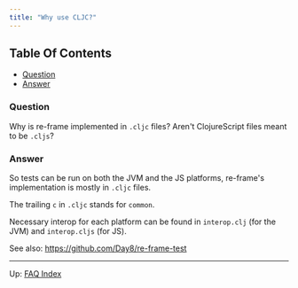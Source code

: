 ```yaml
---
title: "Why use CLJC?"
---
```


<!-- START doctoc generated TOC please keep comment here to allow auto update -->
<!-- DON'T EDIT THIS SECTION, INSTEAD RE-RUN doctoc TO UPDATE -->
## Table Of Contents

- [Question](#question)
- [Answer](#answer)

<!-- END doctoc generated TOC please keep comment here to allow auto update -->

### Question

Why is re-frame implemented in `.cljc` files?   Aren't ClojureScript
files meant to be `.cljs`?

### Answer

So tests can be run on both the JVM and the JS platforms,
re-frame's implementation is mostly in `.cljc` files.

The trailing `c` in `.cljc` stands for `common`.  

Necessary interop for each platform can be found in
`interop.clj`  (for the JVM)  and `interop.cljs` (for JS).

See also: https://github.com/Day8/re-frame-test


***

Up:  [FAQ Index](README.md)&nbsp;&nbsp;&nbsp;&nbsp;&nbsp;&nbsp;

